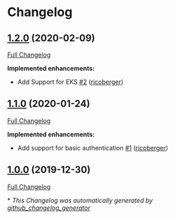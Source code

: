 # Changelog

## [1.2.0](https://github.com/kubenav/bind/tree/1.2.0) (2020-02-09)

[Full Changelog](https://github.com/kubenav/bind/compare/1.1.0...1.2.0)

**Implemented enhancements:**

- Add Support for EKS [\#2](https://github.com/kubenav/bind/pull/2) ([ricoberger](https://github.com/ricoberger))

## [1.1.0](https://github.com/kubenav/bind/tree/1.1.0) (2020-01-24)

[Full Changelog](https://github.com/kubenav/bind/compare/1.0.0...1.1.0)

**Implemented enhancements:**

- Add support for basic authentication [\#1](https://github.com/kubenav/bind/pull/1) ([ricoberger](https://github.com/ricoberger))

## [1.0.0](https://github.com/kubenav/bind/tree/1.0.0) (2019-12-30)

[Full Changelog](https://github.com/kubenav/bind/compare/f274332df6eb98213a13610ee6a0cf455deaa5ba...1.0.0)



\* *This Changelog was automatically generated by [github_changelog_generator](https://github.com/github-changelog-generator/github-changelog-generator)*
